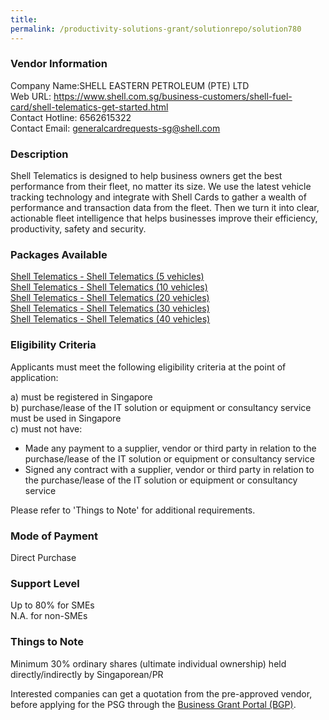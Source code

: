```yaml
---
title: 
permalink: /productivity-solutions-grant/solutionrepo/solution780
---
```


### Vendor Information
Company Name:SHELL EASTERN PETROLEUM (PTE) LTD <br>Web URL: https://www.shell.com.sg/business-customers/shell-fuel-card/shell-telematics-get-started.html <br>Contact Hotline: 6562615322 <br>Contact Email: generalcardrequests-sg@shell.com <br>

### Description

Shell Telematics is designed to help business owners get the best performance from their fleet, no matter its size.  We use the latest vehicle tracking technology and integrate with Shell Cards to gather a wealth of performance and transaction data from the fleet. Then we turn it into clear, actionable fleet intelligence that helps businesses improve their efficiency, productivity, safety and security.

### Packages Available

<a href='https://www.gobusiness.gov.sg/images/psg/Desensitised_Shell_Eastern_Annex_3_CR_29_Oct_2020_Part_1.pdf' target='_blank'>Shell Telematics - Shell Telematics (5 vehicles)</a><br/>
<a href='https://www.gobusiness.gov.sg/images/psg/Desensitised_Shell_Eastern_Annex_3_CR_29_Oct_2020_Part_2.pdf' target='_blank'>Shell Telematics - Shell Telematics (10 vehicles)</a><br/>
<a href='https://www.gobusiness.gov.sg/images/psg/Desensitised_Shell_Eastern_Annex_3_CR_29_Oct_2020_Part_3.pdf' target='_blank'>Shell Telematics - Shell Telematics (20 vehicles)</a><br/>
<a href='https://www.gobusiness.gov.sg/images/psg/Desensitised_Shell_Eastern_Annex_3_CR_29_Oct_2020_Part_4.pdf' target='_blank'>Shell Telematics - Shell Telematics (30 vehicles)</a><br/>
<a href='https://www.gobusiness.gov.sg/images/psg/Desensitised_Shell_Eastern_Annex_3_CR_29_Oct_2020_Part_5.pdf' target='_blank'>Shell Telematics - Shell Telematics (40 vehicles)</a><br/>

### Eligibility Criteria

Applicants must meet the following eligibility criteria at the point of application:

a) must be registered in Singapore <br>
b) purchase/lease of the IT solution or equipment or consultancy service must be used in Singapore <br>
c) must not have:
- Made any payment to a supplier, vendor or third party in relation to the purchase/lease of the IT solution or equipment or consultancy service
- Signed any contract with a supplier, vendor or third party in relation to the purchase/lease of the IT solution or equipment or consultancy service

Please refer to 'Things to Note' for additional requirements.

### Mode of Payment
Direct Purchase

### Support Level
Up to 80% for SMEs <br>
N.A. for non-SMEs

### Things to Note
Minimum 30% ordinary shares (ultimate individual ownership) held directly/indirectly by Singaporean/PR

Interested companies can get a quotation from the pre-approved vendor, before applying for the PSG through the <a target='_blank' href='https://www.businessgrants.gov.sg/'>Business Grant Portal (BGP)</a>.
